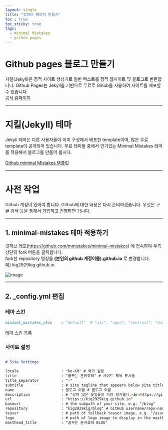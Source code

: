 ```yaml
---
layout: single
title: "깃허브 페이지 만들기"
toc : true
toc_sticky: true
tags:
  - minimal Mistakes
  - github pages
---
```


# Github pages 블로그 만들기
지킬(Jekyll)은 정적 사이트 생성기로 일반 텍스트를 정적 웹사이트 및 블로그로 변환합니다. Github Pages는 Jekyll을 기반으로 무료로 Gihub를 사용하여 사이트를 배포할 수 있습니다.  
[공식 홈페이지](https://jekyllrb.com/)    
***

# 지킬(Jekyll) 테마
Jekyll 테마는 다른 사용자들이 이미 구성해서 배포한 template이며, 많은 무료 template이 공개되어 있습니다. 무료 테마들 중에서 인기있는 Minimal Mistakes 테마를 적용해서 블로그를 만들어 봅시다.  

[Github minimal Mistakes 템플릿](https://github.com/mmistakes/minimal-mistakes)  
***

# 사전 작업
Github 계정이 있어야 합니다. Github에 대한 내용은 다시 준비하겠습니다. 우선은 구글 검색 등을 통해서 가입하고 진행하면 됩니다.  
***

## 1. minimal-mistakes 테마 적용하기
깃허브 레포(https://github.com/mmistakes/minimal-mistakes) 에 접속하여 우측 상단의 fork 버튼을 클릭합니다.  
fork한 repository 명칭을 **(본인의 github 계정이름).github.io** 로 변경합니다.  
예) kig2929kig.github.io     

![image](https://user-images.githubusercontent.com/47412229/193723245-d98ca65f-473a-48c3-94e2-a9fbf3aa533f.png)  
***

## 2. _config.yml 편집

### 테마 스킨
```md
minimal_mistakes_skin    : "default"  # "air", "aqua", "contrast", "dark", "dirt", "neon", "mint", "plum", "sunrise"`
```   
[테마 스킨 목록](https://mmistakes.github.io/minimal-mistakes/docs/configuration/#skin)

### 사이트 설정

```md

# Site Settings

locale                   : "ko-KR" # 국가 설정
title                    : "꿈꾸는 돈키호테" # 사이트 제목 표시줄
title_separator          : "-"
subtitle                 : # site tagline that appears below site title in masthead
name                     : 블로그 이름 # 블로그 이름
description              : # "상처 많은 꽃잎들이 가장 향기롭다.<br>https://github.com/kig2929kig"
url                      : "https://kig2929kig.github.io"
baseurl                  : # the subpath of your site, e.g. "/blog"
repository               : "kig2929kig/blog" # GitHub username/repo-name e.g. "mmistakes/minimal-mistakes"
teaser                   : # path of fallback teaser image, e.g. "/assets/images/500x300.png"
logo                     : # path of logo image to display in the masthead, e.g. "/assets/images/88x88.png"
masthead_title           : "꿈꾸는 돈키호테 BLOG"
```
